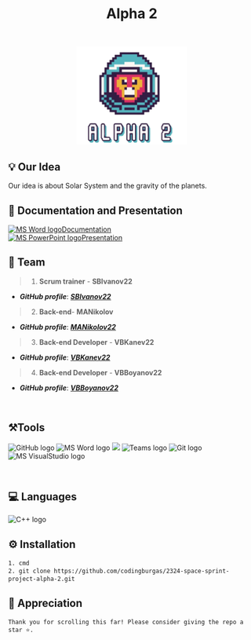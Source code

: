 <h1 align="center">Alpha 2</h1>
<br>
<p align="center">
<img width="45%" src="./design/logo.png"/>
<br>

## 💡 Our Idea
Our idea is about Solar System and the gravity of the planets.
#### 
 
## 📄 Documentation and Presentation
<a href="https://github.com/codingburgas/2324-space-sprint-project-alpha-2/raw/main/documentation/Alpha2-documentation.docx"><img src="https://img.icons8.com/fluency/48/000000/microsoft-word-2019.png" alt="MS Word logo" width=20px /></a>[Documentation](https://github.com/codingburgas/2324-space-sprint-project-alpha-2/raw/main/documentation/Alpha2-documentation.docx)
<br>
<a href="https://github.com/codingburgas/2324-space-sprint-project-alpha-2/raw/main/documentation/Alpha2-presentation.pptx"><img src="https://img.icons8.com/fluency/48/000000/microsoft-powerpoint-2019.png" alt="MS PowerPoint logo" width=20px ></a>[Presentation]()

## 🌱 Team
> 1. **Scrum trainer**	- **SBIvanov22** 
   - ***GitHub profile***: [***SBIvanov22***](https://github.com/sbivanov22)	
> 2. **Back-end**- **MANikolov**	
   - ***GitHub profile***: [***MANikolov22***](https://github.com/MANikolov22)	
> 3. **Back-end Developer** - **VBKanev22** 	
   - ***GitHub profile***: [***VBKanev22***](https://github.com/VBKanev22)
> 4. **Back-end Developer** - **VBBoyanov22**	
   - ***GitHub profile***: [***VBBoyanov22***](https://github.com/VBBoyanov22)
<br>
 
## ⚒️Tools
<p align="left"> 
<img src="https://developer.sas.com/github-resources/_jcr_content/par/styledcontainer_480618029/par/image.img.png/1558449533927.png" alt="GitHub logo" width=48px>
<img src="https://img.icons8.com/fluency/48/000000/microsoft-word-2019.png" alt="MS Word logo" width=48px />
<img src="https://img.icons8.com/fluency/48/000000/microsoft-powerpoint-2019.png" width=48/>
<img src="https://admin.kuleuven.be/icts/services/teams/images/Teamslogo/image" alt="Teams logo" width=54px>
<img src="https://avatars.githubusercontent.com/u/18133?s=200&v=4" alt="Git logo" width=48px>
<img src="https://upload.wikimedia.org/wikipedia/commons/thumb/2/2c/Visual_Studio_Icon_2022.svg/1200px-Visual_Studio_Icon_2022.svg.png" alt="MS VisualStudio logo" width=48px />
</p> 
<br>
 
## 💻 Languages
 
   <p align="left"> 
<img src="https://upload.wikimedia.org/wikipedia/commons/3/32/C%2B%2B_logo.png" alt="C++ logo" width="48px">
</p>
 
## ⚙️ Installation	<a name = "installation"></a>
````	
1. cmd 
2. git clone https://github.com/codingburgas/2324-space-sprint-project-alpha-2.git
````


## 👏 Appreciation
```
Thank you for scrolling this far! Please consider giving the repo a star ⭐.
```